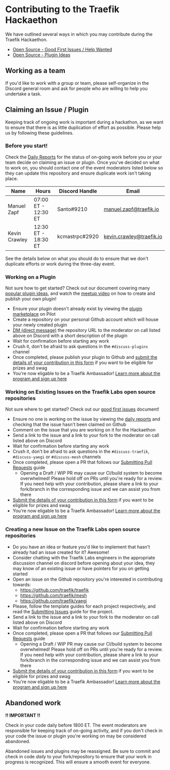 # Contributing to the Traefik Hackaethon

We have outlined several ways in which you may contribute during the Traefik Hackaethon.

- [Open Source - Good First Issues / Help Wanted](/ISSUES.md)
- [Open Source - Plugin Ideas](/PLUGINS.md)

## Working as a team

If you'd like to work with a group or team, please self-organize in the Discord general room and ask for people who are willing to help you undertake a task.

## Claiming an Issue / Plugin

Keeping track of ongoing work is important during a hackathon, as we want to ensure that there is as little duplication of effort as possible. Please help us by following these guidelines.

### Before you start!

Check the [Daily Reports](/daily/README.md) for the status of on-going work before you or your team decide on claiming an issue or plugin. Once you've decided on what to work on, you should contact one of the event moderators listed below so they can update this repository and ensure duplicate work isn't taking place.

| Name          | Hours               | Discord Handle | Email                    |
|---------------|---------------------|----------------|--------------------------|
| Manuel Zapf   | 07:00 ET - 12:30 ET | Santo#9210     | manuel.zapf@traefik.io   |
| Kevin Crawley | 12:30 ET - 18:30 ET | kcmastrpc#2920 | kevin.crawley@traefik.io |

See the details below on what you should do to ensure that we don't duplicate efforts or work during the three-day event.

### Working on a Plugin

Not sure how to get started? Check out our document covering many [popular plugin ideas](/PLUGINS.md), and watch the [meetup video](https://traefik.io/resources/plugin-to-traefik-create-and-publish-your-own-middleware-3/) on how to create and publish your own plugin!

- Ensure your plugin doesn't already exist by viewing the [plugin marketplace](https://pilot.traefik.io/plugins) on Pilot
- Create a repository on your personal Github account which will house your newly created plugin
- [DM (direct message)](https://www.techjunkie.com/discord-dm-someone/) the repository URL to the moderator on call listed above on Discord with a short description of the plugin
- Wait for confirmation before starting any work
- Crush it, don't be afraid to ask questions in the `#discuss-plugins` channel
- Once completed, please publish your plugin to Github and [submit the details of your contribution in this form](https://forms.gle/DwGto9niCuxi84qM9) if you want to be eligible for prizes and swag
- You're now eligable to be a Traefik Ambassador! [Learn more about the program and sign up here](/AMBASSADORS.md)

### Working on Existing Issues on the Traefik Labs open source repositories

Not sure where to get started? Check out our [good first issues](/ISSUES.md) document!

- Ensure no one is working on the issue by viewing the [daily reports](/daily/README.md) and checking that the issue hasn't been claimed on Github
- Comment on the issue that you are working on it for the Hackaethon
- Send a link to the issue and a link to your fork to the moderator on call listed above on Discord
- Wait for confirmation before starting any work
- Crush it, don't be afraid to ask questions in the `#discuss-traefik`, `#discuss-yaegi` or `#discuss-mesh` channels
- Once completed, please open a PR that follows our [Submitting Pull Requests](https://doc.traefik.io/traefik/contributing/submitting-pull-requests/) guide
  - Opening a Draft / WIP PR may cause our CI/build system to become overwhelmed! Please hold off on PRs until you're ready for a review. If you need help with your contribution, please share a link to your fork/branch in the corresponding issue and we can assist you from there
- [Submit the details of your contribution in this form](https://forms.gle/DwGto9niCuxi84qM9) if you want to be eligible for prizes and swag
- You're now eligable to be a Traefik Ambassador! [Learn more about the program and sign up here](/AMBASSADORS.md)

### Creating a new Issue on the Traefik Labs open source repositories

- Do you have an idea or feature you'd like to implement that hasn't already had an issue created for it? Awesome!
- Consider chatting with the Traefik Labs engineers in the appropriate discussion channel on discord before opening about your idea, they may know of an existing issue or have pointers for you on getting started
- Open an issue on the Github repository you're interested in contributing towards:
  - https://github.com/traefik/traefik
  - https://github.com/traefik/mesh
  - https://github.com/traefik/yaegi
- Please, follow the template guides for each project respectively, and read the [Submitting Issues](https://doc.traefik.io/traefik/contributing/submitting-issues/) guide for the project.
- Send a link to the issue and a link to your fork to the moderator on call listed above on Discord
- Wait for confirmation before starting any work
- Once completed, please open a PR that follows our [Submitting Pull Requests](https://doc.traefik.io/traefik/contributing/submitting-pull-requests/) guide
  - Opening a Draft / WIP PR may cause our CI/build system to become overwhelmed! Please hold off on PRs until you're ready for a review. If you need help with your contribution, please share a link to your fork/branch in the corresponding issue and we can assist you from there
- [Submit the details of your contribution in this form](https://forms.gle/DwGto9niCuxi84qM9) if you want to be eligible for prizes and swag
- You're now eligable to be a Traefik Ambassador! [Learn more about the program and sign up here](/AMBASSADORS.md)

## Abandoned work

**!! IMPORTANT !!** 

Check in your code daily before 1800 ET. The event moderators are responsible for keeping track of on-going activity, and if you don't check in your code the issue or plugin you're working on may be considered abandoned.

Abandoned issues and plugins may be reassigned. Be sure to commit and check in code _daily_ to your fork/repository to ensure that your work in progress is recognized. This will ensure a smooth event for everyone.

